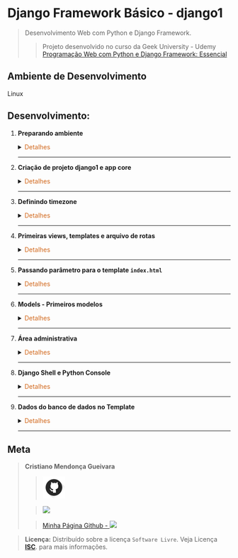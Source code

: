 # Django Framework Básico - django1

>Desenvolvimento Web com Python e Django Framework.
> 
>>Projeto desenvolvido no curso da Geek University - Udemy [Programação Web com Python e Django Framework: Essencial](https://www.udemy.com/course/programacao-web-com-django-framework-do-basico-ao-avancado/)

## Ambiente de Desenvolvimento
Linux
## Desenvolvimento:
1. <span style="color:383E42"><b>Preparando ambiente</b></span>
    <details><summary><span style="color:Chocolate">Detalhes</span></summary>
    <p>

    - Criar repositório no github
    - Criar README básico
    - Criar e ativar ambiente virtual
        ```sh
        python3 -m venv myenv
        source venv/bin/activate
        ```
    - Instalação pip - se necessario
        ```sh
        sudo apt update
        sudo apt install python3-pip
        pip3 --version
        ```
    - Instalação Django
        ```sh
        sudo apt update
        pip3 install django
        ```
    - Criação arquivo requirements
    Contém informaçẽos sobre todas as bibliotecas utilizadas no projeto. Para atualizar o arquivo, basta executar o comando novamente após instalar outras bibliotecas.
        ```sh
        pip freeze > requirements.txt
        ```
    </p>

    </details> 

    ---

2. <span style="color:383E42"><b>Criação de projeto django1 e app core</b></span>
    <details><summary><span style="color:Chocolate">Detalhes</span></summary>
    <p>

    Criar app no mesmo diretório/pasta que está o projeto
    ```sh
    django-admin startproject django1 .
    django-admin startapp core
    ```
    Incluir app em Installed apps - settings
    ```python
    INSTALLED_APPS = [
    'django.contrib.admin',
    'django.contrib.auth',
    'django.contrib.contenttypes',
    'django.contrib.sessions',
    'django.contrib.messages',
    'django.contrib.staticfiles',
    'core',
    ]
    ```
    Informar diretório de templates no settings
    ```python
    TEMPLATES = [
        {
            'BACKEND': 'django.template.backends.django.DjangoTemplates',
            'DIRS': ['templates'],
            'APP_DIRS': True,
            'OPTIONS': {
                'context_processors': [
                    'django.template.context_processors.debug',
                    'django.template.context_processors.request',
                    'django.contrib.auth.context_processors.auth',
                    'django.contrib.messages.context_processors.messages',
                ],
            },
        },
    ]
    ```

    Testar
    ```sh
    python3 manage.py runserver
    ```
    </p>

    </details> 

    ---
3. <span style="color:383E42"><b>Definindo timezone</b></span>
    <details><summary><span style="color:Chocolate">Detalhes</span></summary>
    <p>

    Em `settings.py`
    ```python
    # Internationalization
    # https://docs.djangoproject.com/en/4.2/topics/i18n/

    LANGUAGE_CODE = 'pt-br'

    TIME_ZONE = 'America/Sao_Paulo'

    USE_I18N = True

    USE_TZ = True

    ```

    </p>

    </details> 

    ---
4. <span style="color:383E42"><b>Primeiras views, templates e arquivo de rotas</b></span>
    <details><summary><span style="color:Chocolate">Detalhes</span></summary>
    <p>

    - Criação dos métodos em `views.py`
        ```python
        from django.shortcuts import render


        def index(request):
            return render(request, 'index.html')


        def contato(request):
            return render(request, 'contato.html')
        ```
    - Adicionar arquivo `core/urls.py` em app core com as rotas
        Arquivo com as rotas referentes aos templates do app `core`
        ```python
        from django.urls import path

        from .views import index, contato

        urlpatterns = [
            path('', index),
            path('contato', contato)
        ]
        ```
    - Configurar rota para aquivo de rotas  `core/urls.py` de app core
        Indica que a rota raiz aponta para o arquivo de `core.urls.py`
        ```python
        from django.contrib import admin
        from django.urls import path, include

        urlpatterns = [
            path('admin/', admin.site.urls),
            path('', include('core.urls'))
        ]
        ```
    - Criar diretório `core/templates` em app core
    - Criar templates
        `templates/index.html`
        ```html
        <!DOCTYPE html>
        <html lang="pt-br">
        <head>
            <meta charset="UTF-8">
            <meta name="viewport" content="width=device-width, initial-scale=1.0">
            <title>Django 1 - Index</title>
        </head>
        <body>
            <h1>Index</h1>
        </body>
        </html>
        ```
        `templates/contato.html`
        ```html
        <!DOCTYPE html>
        <html lang="pt-br">
        <head>
            <meta charset="UTF-8">
            <meta name="viewport" content="width=device-width, initial-scale=1.0">
            <title>Django 1 - Contato</title>
        </head>
        <body>
            <h1>Contato</h1>
        </body>
        </html>
        ```
    - Testar
        ```sh
        python3 manage.py runserver
        ```

    </p>

    </details> 

    ---

5. <span style="color:383E42"><b>Passando parâmetro para o template `index.html`</b></span>
    <details><summary><span style="color:Chocolate">Detalhes</span></summary>
    <p>

    Em `views.py`
    ```python
    def index(request):
    context = {
        'curso': 'Programação Web com Django Framework',
        'outro': 'Programação Web com Django Framework'
    }
    return render(request, 'index.html',context)
    ```

    Em `index.html`
    ```html
    <body>
    <h1>Index</h1>
    <h2>{{curso}}</h2>
    <p>{{outro}}</p>
    </body>
    ```
    </p>

    </details> 

    ---

6. <span style="color:383E42"><b>Models - Primeiros modelos</b></span>
    <details><summary><span style="color:Chocolate">Detalhes</span></summary>
    <p>

    - Criar modelo/classe `Produto` e `Cliente` em `core/models`
        ```python
        from django.db import models

        class Produto(models.Model):
            nome = models.CharField('Nome', max_length=100)
            preco = models.DecimalField('Preco', decimal_places=2, max_digits=8)
            estoque = models.IntegerField('Quantidade em Estoque')

        class Cliente(models.Model):
            nome = models.CharField('Nome', max_length=100)
            sobrenome = models.CharField('Sobrenome', max_length=100)
            email = models.EmailField('Email', max_length=100)
        ```

    - Gerando migrations
        ```sh
        python3 manage.py makemigrations
        ```

    - Executando as migrations - Cria as tabelas no banco de dados
        ```sh
        python3 manage.py migrate
        ```

    - Testar
        ```sh
        python3 manage.py runserver
        ```
    </p>

    </details> 

    ---

7. <span style="color:383E42"><b>Área administrativa</b></span>
    <details><summary><span style="color:Chocolate">Detalhes</span></summary>
    <p>

    - Criando super usuário
        Podemos criar vários super usuários, caso precise
        ```sh
        python3 manage.py createsuperuser
        ```
    
    - Incluir modelos ao `core/admin.py`
        Para que seja exibido no painel admin da aplicação
        ```python
        from django.contrib import admin

        from .models import Produto, Cliente

        admin.site.register(Produto)
        admin.site.register(Cliente)
        ```

    - Inserir alguns produtos via painel admin
        Usar usuário e senha criado em passo anterior `http://127.0.0.1:8000/admin/`
    <br>

    - Definir o método `__str__` para os modelos criados
        Representação do objeto em um formato de string - Neste caso retorna apenas o valor da variável nome e no outro nome e sobrenome
        ```python
        from django.db import models

        class Produto(models.Model):
            nome = models.CharField('Nome', max_length=100)
            preco = models.DecimalField('Preco', decimal_places=2, max_digits=8)
            estoque = models.IntegerField('Quantidade em Estoque')

            def __str__(self) -> str:
                return self.nome

        class Cliente(models.Model):
            nome = models.CharField('Nome', max_length=100)
            sobrenome = models.CharField('Sobrenome', max_length=100)
            email = models.EmailField('Email', max_length=100)
            
            def __str__(self) -> str:
                return f'{self.nome} {self.sobrenome}'
        ```
    - Testar: Verificar resultado via painel admin
    <br>

    - Criar classes em core/admin.py que extendem modelAdmin
        Permite configurar exibição no painel admin, como quais colunas deseja exibir
        ```python
        from django.contrib import admin

        from .models import Produto, Cliente

        class ProdutoAdmin(admin.ModelAdmin):
            list_display = ('nome', 'preco', 'estoque')

        class ClienteAdmin(admin.ModelAdmin):
            list_display = ('nome', 'sobrenome', 'email')

        admin.site.register(Produto, ProdutoAdmin)
        admin.site.register(Cliente, ClienteAdmin)
        ```
    
    - Testar
    </p>

    </details> 

    ---

8. <span style="color:383E42"><b>Django Shell e Python Console</b></span>
    <details><summary><span style="color:Chocolate">Detalhes</span></summary>
    <p>

    - Detalhes sobre o comando `manage.py`
        Listagem de comandos disponíveis
        ```sh
        python manage.py
        ```
    - Detalhes sobre o comando `manage.py` - `help`
        ```sh
        python manage.py help makemigrations
        ```
    - Console Python
        ```sh
        python manage.py shell
        ```
        Manipula objeto
        ```sh
        from core.models import Produto

        #Adicionar produto
        produto = Produto(nome="Atari 2600", preco=199,67, estoque=100)
        produto.save()

        # Visualizar propriedades e métdos do objeto
        dir(produto)
        produto.id
        ```
    </p>

    </details>

    ---

9. <span style="color:383E42"><b>Dados do banco de dados no Template</b></span>
    <details><summary><span style="color:Chocolate">Detalhes</span></summary>
    <p>

    - Incluir rota para página/template `core/templates/produto.html`.
    ```python
    # Inclui nome para rota - nome que será usado ao criar url na página - pode gerar erro, caso não defina o parâmetro name
    path('produto/<int:pk>', produto, name='produto'), 
    ```

    - Cria lista de produtos e inclui no contexto para enviar ao template
        ```python
        from django.shortcuts import render
        from core.models import Produto


        def index(request):
            produtos = Produto.objects.all()
            context = {
                'curso': 'Programação Web com Django Framework',
                'outro': 'Programação Web com Django Framework',
                'produtos': produtos
            }
            return render(request, 'index.html',context)
        ```

    - Tabela para exibir lista de produtos no `core/templates/index.html`
        Cria `url` para produto com base no nome definido no arquivo de rotas `urls.py` com parâmetro id
        ```html
        <table>
        <thead>
            <tr>
                <th>Produto</th>
                <th>Preço</th>
            </tr>
        </thead>
        <tbody>
        {% for produto in produtos %}
            <tr>
                <td><a href="{% url 'produto' produto.id %}">{{ produto.nome }}</a></td>
                <td>{{ produto.preco }}</td>
            </tr>
        {% endfor %}
        </tbody>
        </table>
        ```

    - Criar template `core/templates/produto.html`
        Inclui url para retorno `core/templates/index.html`
        ```html
        <!DOCTYPE html>
        <html lang="pt-br">
        <head>
            <meta charset="UTF-8">
            <title>Produto</title>
        </head>
        <body>

            <h1>Produto</h1>

            <table>
                <thead>
                    <tr>
                        <th>Produto</th>
                        <th>Preço</th>
                        <th>Estoque</th>
                    </tr>
                </thead>
                <tbody>
                    <tr>
                        <td><a href="{% url 'index' %}">{{ produto.nome }}</a></td>
                        <td>{{ produto.preco }}</td>
                        <td>{{ produto.estoque }}</td>
                    </tr>
                </tbody>
            </table>

        </body>
        </html>
        ```

    - Criar método `produto` em `core/views`
        Retorna o produto para o template `core/templates/produto.html` com base no id passado como parâmetro
        ```python
        def produto(request, pk):
        prod = Produto.objects.get(id=pk)

        context = {
            'produto': prod
        }
        return render(request, 'produto.html', context)
        ```

    </p>

    </details>

    ---

## Meta
><span style="color:383E42"><b>Cristiano Mendonça Gueivara</b> </span>
>
>>[<img src="readmeImages/githubIcon.png">](https://github.com/sspectro "Meu perfil no github")
>
>><a href="https://linkedin.com/in/cristiano-m-gueivara/"><img src="https://img.shields.io/badge/-LinkedIn-%230077B5?style=for-the-badge&logo=linkedin&logoColor=white"></a> 
>
>>[Minha Página Github - <img src="readmeImages/favicon.ico">](https://sspectro.github.io/#home "Minha Página no github")<br>



><span style="color:383E42"><b>Licença:</b> </span> Distribuído sobre a licença `Software Livre`. Veja Licença **[ISC](https://opensource.org/license/isc-license-txt/)**. para mais informações.